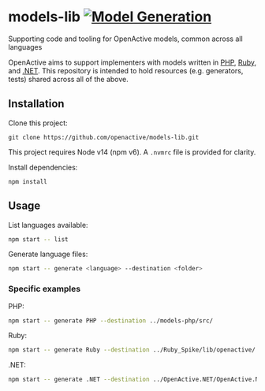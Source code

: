 # models-lib [![Model Generation](https://github.com/openactive/models-lib/actions/workflows/generate-models.yaml/badge.svg?branch=master)](https://github.com/openactive/models-lib/actions/workflows/generate-models.yaml)
Supporting code and tooling for OpenActive models, common across all languages

OpenActive aims to support implementers with models written in [PHP](https://github.com/openactive/models-php), [Ruby](https://github.com/openactive/models-ruby), and [.NET](https://github.com/openactive/OpenActive.NET). This repository is intended to hold resources (e.g. generators, tests) shared across all of the above.

## Installation

Clone this project:
```
git clone https://github.com/openactive/models-lib.git
```

This project requires Node v14 (npm v6).
A `.nvmrc` file is provided for clarity.

Install dependencies:
```
npm install
```

## Usage

List languages available:
```bash
npm start -- list
```

Generate language files:
```bash
npm start -- generate <language> --destination <folder>
```

### Specific examples

PHP:

```bash
npm start -- generate PHP --destination ../models-php/src/
```

Ruby:

```bash
npm start -- generate Ruby --destination ../Ruby_Spike/lib/openactive/
```

.NET:

```bash
npm start -- generate .NET --destination ../OpenActive.NET/OpenActive.NET/
```

